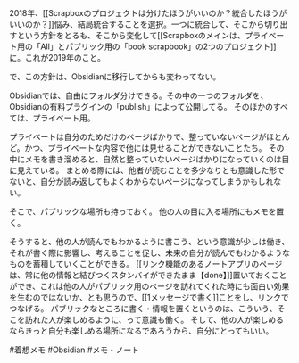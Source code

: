 2018年、[[Scrapboxのプロジェクトは分けたほうがいいのか？統合したほうがいいのか？]]悩み、結局統合することを選択。一つに統合して、そこから切り出すという方針をとるも、そこから変化して[[Scrapboxのメインは、プライベート用の「All」とパブリック用の「book scrapbook」の2つのプロジェクト]]に。これが2019年のこと。

で、この方針は、Obsidianに移行してからも変わってない。

Obsidianでは、自由にフォルダ分けできる。その中の一つのフォルダを、Obsidianの有料プラグインの「publish」によって公開してる。
そのほかのすべては、プライベート用。

プライベートは自分のためだけのページばかりで、整っていないページがほとんど。かつ、プライベートな内容で他には見せることができないことたち。
その中にメモを書き溜めると、自然と整っていないページばかりになっていくのは目に見えている。
まとめる際には、他者が読むことを多少なりとも意識した形でないと、自分が読み返してもよくわからないページになってしまうかもしれない。

そこで、パブリックな場所も持っておく。
他の人の目に入る場所にもメモを置く。

そうすると、他の人が読んでもわかるように書こう、という意識が少しは働き、それが書く際に影響し、考えることを促し、未来の自分が読んでもわかるようなものを蓄積していくことができる。
[[リンク機能のあるノートアプリのページは、常に他の情報と結びつくスタンバイができたまま【done】]]置いておくことができ、これは他の人がパブリック用のページを訪れてくれた時にも面白い効果を生むのではないか、とも思うので、[[1メッセージで書く]]ことをし、リンクでつなげる。
パブリックなところに書く・情報を置くというのは、こういう、そこを訪れた人が楽しめるように、って意識も働く。
そして、他の人が楽しめるならきっと自分も楽しめる場所になるであろうから、自分にとってもいい。

#着想メモ #Obsidian #メモ・ノート 